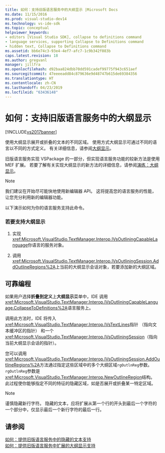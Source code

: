 ```yaml
---
title: 如何：支持旧版语言服务中的大纲显示 |Microsoft Docs
ms.date: 11/15/2016
ms.prod: visual-studio-dev14
ms.technology: vs-ide-sdk
ms.topic: conceptual
helpviewer_keywords:
- editors [Visual Studio SDK], collapse to definitions command
- language services, supporting Collapse to Definitions command
- hidden text, Collapse to Definitions command
ms.assetid: bb6e74c3-93e4-4ef7-afc7-1c9b342f083b
caps.latest.revision: 18
ms.author: gregvanl
manager: jillfra
ms.openlocfilehash: d92baa824dbb70dd591cadef99775f943c651aef
ms.sourcegitcommit: 47eeeeadd84c879636e9d48747b615de69384356
ms.translationtype: HT
ms.contentlocale: zh-CN
ms.lasthandoff: 04/23/2019
ms.locfileid: "63436148"
---
```

# <a name="how-to-support-outlining-in-a-legacy-language-service"></a>如何：支持旧版语言服务中的大纲显示
[!INCLUDE[vs2017banner](../../includes/vs2017banner.md)]

使用大纲显示展开或折叠的文本的不同区域。 使用方式大纲显示可通过不同的语言以不同的方式定义。 有关详细信息，请参阅[大纲显示](../../ide/outlining.md)。  
  
 旧版语言服务实现 VSPackage 的一部分，但实现语言服务功能的较新方法是使用 MEF 扩展。 若要了解有关实现大纲显示的新方法的详细信息，请参阅[演练：大纲显示](../../extensibility/walkthrough-outlining.md)。  
  
> [!NOTE]
> 我们建议在开始尽可能快地使用新编辑器 API。 这将提高您的语言服务的性能，让您充分利用新的编辑器功能。  
  
 以下演示如何为你的语言服务支持此命令。  
  
### <a name="to-support-outlining"></a>若要支持大纲显示  
  
1. 实现<xref:Microsoft.VisualStudio.TextManager.Interop.IVsOutliningCapableLanguage>你语言的服务对象。  
  
2. 调用<xref:Microsoft.VisualStudio.TextManager.Interop.IVsOutliningSession.AddOutlineRegions%2A>上当前的大纲显示会话对象，若要添加新的大纲区域。  
  
## <a name="robust-programming"></a>可靠编程  
 如果用户选择**折叠到定义**上**大纲显示**菜单中，IDE 调用<xref:Microsoft.VisualStudio.TextManager.Interop.IVsOutliningCapableLanguage.CollapseToDefinitions%2A>语言服务上。  
  
 调用此方法时，IDE 将传入<xref:Microsoft.VisualStudio.TextManager.Interop.IVsTextLines>指针 （指向文本缓冲区的指针） 和一个<xref:Microsoft.VisualStudio.TextManager.Interop.IVsOutliningSession>（指向当前大纲显示会话的指针）。  
  
 您可以调用<xref:Microsoft.VisualStudio.TextManager.Interop.IVsOutliningSession.AddOutlineRegions%2A>方法通过指定这些区域中的多个大纲区域`rgOutlnReg`参数。 `rgOutlnReg`参数是<xref:Microsoft.VisualStudio.TextManager.Interop.NewOutlineRegion>结构。 此过程使你能够指定不同的特征的隐藏区域，如是否展开或折叠某一特定区域。  
  
> [!NOTE]
> 谨慎隐藏新行字符。 隐藏的文本，应将扩展从第一个行的开头到最后一个字符的一个部分中，仅显示最后一个新行字符的最后一行。  
  
## <a name="see-also"></a>请参阅  
 [如何：提供旧版语言服务中的隐藏的文本支持](../../extensibility/internals/how-to-provide-hidden-text-support-in-a-legacy-language-service.md)   
 [如何：提供旧版语言服务中扩展的大纲显示支持](../../extensibility/internals/how-to-provide-expanded-outlining-support-in-a-legacy-language-service.md)
